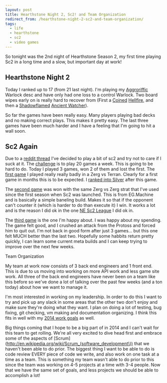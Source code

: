```yaml
---
layout: post
title: Hearthstone Night 2, Sc2! and Team Organization
redirect_from: /hearthstone-night-2-sc2-and-team-organization/
tags:
  - life
  - hearthstone
  - sc2
  - video games
---
```


So tonight was the 2nd night of Hearthstone Season 2, my first time playing Sc2
in a long time and a slow, but important day at work!

## Hearthstone Night 2

Today I ranked up to 17 (from 21 last night). I'm playing my
[Aggroriffic](http://www.hearthhead.com/deck=18672/aggroriffic) Warlock desc and
have only had one loss to a control Warlock. Two board wipes early on is really
hard to recover from (First a
[Coined](http://www.hearthhead.com/card=1746/the-coin)
[Hellfire](http://www.hearthhead.com/card=950/hellfire), and then a
[Shadowflamed](http://www.hearthhead.com/card=147/shadowflame)
[Ancient Watcher](http://www.hearthhead.com/card=605/ancient-watcher)).

So far the games have been really easy. Many players playing bad decks and no
making correct plays. This makes it pretty easy. The last three games have been
much harder and I have a feeling that I'm going to hit a wall soon.

## Sc2 Again

Due to a
[reddit thread](http://www.reddit.com/r/starcraft/comments/1u3u7w/a_challenge_to_ladder_for_the_first_season_of_2014/)
I've decided to play a bit of sc2 and try not to care if I suck at it. The
[challenge](http://sc2replaystats.com/challenge/display/1) is to play 20 games a
week. This is going to be hard to do. Today I played 3 games, won 2 of them and
lost the first. The [first game](http://ggtracker.com/matches/4597188) I played
really really badly in a Zerg vs Terran. Clearly for a first game in months this
is to be expected. I
[ranked into Silver](http://us.battle.net/sc2/en/profile/280904/1/Kelsin/) after
this game.

The [second game](http://ggtracker.com/matches/4597187) was won with the same
Zerg vs Zerg strat that I've used since the first season when Sc2 was
launched. This is from EG.Machine and is basically a simple baneling
build. Makes it so that if the opponent can't counter it (which is harder to do
than execute it) I win. It works a lot and is the reason I did ok in the one
[NE Sc2 League](http://nesc2league.com/) I did ok in.

The [third game](http://ggtracker.com/matches/4596725) is the one I'm happy
about. I was happy about my spending. The game felt good, and I crushed an
attack from the Protoss and forced him to quit out. I'm not back in good form
after just 3 games... but this one felt MUCH better than the last two. Hopefully
some habbits return pretty quickly, I can learn some current meta builds and I
can keep trying to improve over the next few weeks.

Team Organization

My team at work now consists of 3 back end engineers and 1 front end. This is
due to us moving into working on more API work and less game site work. All
three of the back end engineers have never been on a team like this before so
we've done a lot of talking over the past few weeks (and a ton today) about how
we want to manage it.

I'm most interested in working on my leadership. In order to do this I want to
try and pick up any slack in some areas that the other two don't enjoy and make
sure they're doing what they want. I plan on doing a lot of testing, bug fixing,
git checking, vm making and documentation organizing. I think this fits in well
with my
[2014 work goals](http://mx.kelsin.net/2014/01/07/work-assessment-and-goals-for-2014/)
as well.

Big things coming that I hope to be a big part of in 2014 and I can't wait for
this team to get rolling. We're all very excited to dive head first and embrace
some of the aspects of
[Scrum](http://en.wikipedia.org/wiki/Scrum_(software_development\)) that we
haven't been able to do prior. The biggest thing I want to be able to do is code
review EVERY piece of code we write, and also work on one task at a time as a
team. This is something my team wasn't able to do prior to this since the team
was working on 4-5 projects at a time with 3-4 people. Now that we have the same
set of goals, and less projects we should be able to accomplish a lot!
